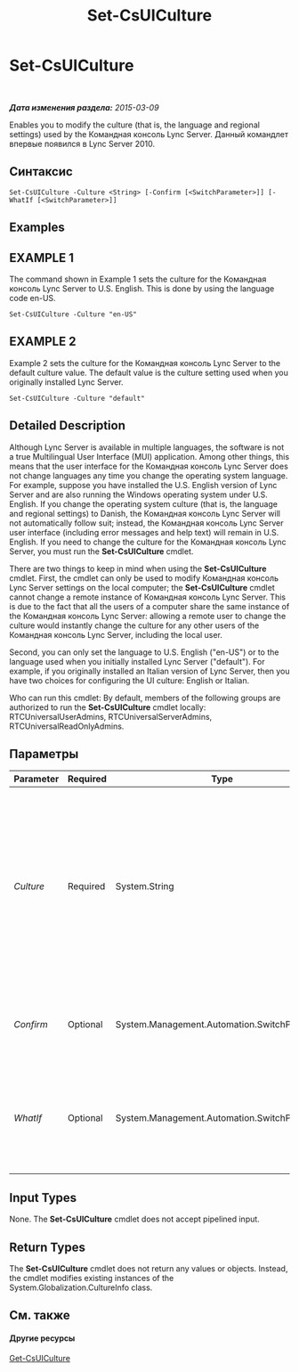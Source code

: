 ﻿---
title: Set-CsUICulture
TOCTitle: Set-CsUICulture
ms:assetid: 53fbc126-1df9-4ea0-8055-4e9530ab89d6
ms:mtpsurl: https://technet.microsoft.com/ru-ru/library/Gg398354(v=OCS.15)
ms:contentKeyID: 49309791
ms.date: 05/19/2016
mtps_version: v=OCS.15
ms.translationtype: HT
---

# Set-CsUICulture

 

_**Дата изменения раздела:** 2015-03-09_

Enables you to modify the culture (that is, the language and regional settings) used by the Командная консоль Lync Server. Данный командлет впервые появился в Lync Server 2010.

## Синтаксис

    Set-CsUICulture -Culture <String> [-Confirm [<SwitchParameter>]] [-WhatIf [<SwitchParameter>]]

## Examples

## EXAMPLE 1

The command shown in Example 1 sets the culture for the Командная консоль Lync Server to U.S. English. This is done by using the language code en-US.

    Set-CsUICulture -Culture "en-US"

## EXAMPLE 2

Example 2 sets the culture for the Командная консоль Lync Server to the default culture value. The default value is the culture setting used when you originally installed Lync Server.

    Set-CsUICulture -Culture "default"

## Detailed Description

Although Lync Server is available in multiple languages, the software is not a true Multilingual User Interface (MUI) application. Among other things, this means that the user interface for the Командная консоль Lync Server does not change languages any time you change the operating system language. For example, suppose you have installed the U.S. English version of Lync Server and are also running the Windows operating system under U.S. English. If you change the operating system culture (that is, the language and regional settings) to Danish, the Командная консоль Lync Server will not automatically follow suit; instead, the Командная консоль Lync Server user interface (including error messages and help text) will remain in U.S. English. If you need to change the culture for the Командная консоль Lync Server, you must run the **Set-CsUICulture** cmdlet.

There are two things to keep in mind when using the **Set-CsUICulture** cmdlet. First, the cmdlet can only be used to modify Командная консоль Lync Server settings on the local computer; the **Set-CsUICulture** cmdlet cannot change a remote instance of Командная консоль Lync Server. This is due to the fact that all the users of a computer share the same instance of the Командная консоль Lync Server: allowing a remote user to change the culture would instantly change the culture for any other users of the Командная консоль Lync Server, including the local user.

Second, you can only set the language to U.S. English ("en-US") or to the language used when you initially installed Lync Server ("default"). For example, if you originally installed an Italian version of Lync Server, then you have two choices for configuring the UI culture: English or Italian.

Who can run this cmdlet: By default, members of the following groups are authorized to run the **Set-CsUICulture** cmdlet locally: RTCUniversalUserAdmins, RTCUniversalServerAdmins, RTCUniversalReadOnlyAdmins.

## Параметры


<table>
<colgroup>
<col style="width: 25%" />
<col style="width: 25%" />
<col style="width: 25%" />
<col style="width: 25%" />
</colgroup>
<thead>
<tr class="header">
<th>Parameter</th>
<th>Required</th>
<th>Type</th>
<th>Description</th>
</tr>
</thead>
<tbody>
<tr class="odd">
<td><p><em>Culture</em></p></td>
<td><p>Required</p></td>
<td><p>System.String</p></td>
<td><p>Enables you to specify the culture used for the Командная консоль Lync Server. Set the culture to &quot;en-US&quot; for U.S. English, or set the culture to &quot;default&quot; to use the language used when you originally installed Lync Server.</p></td>
</tr>
<tr class="even">
<td><p><em>Confirm</em></p></td>
<td><p>Optional</p></td>
<td><p>System.Management.Automation.SwitchParameter</p></td>
<td><p>Запрашивает подтверждение перед выполнением команды.</p></td>
</tr>
<tr class="odd">
<td><p><em>WhatIf</em></p></td>
<td><p>Optional</p></td>
<td><p>System.Management.Automation.SwitchParameter</p></td>
<td><p>Описывает, что произойдет при выполнении команды без реального выполнения команды.</p></td>
</tr>
</tbody>
</table>


## Input Types

None. The **Set-CsUICulture** cmdlet does not accept pipelined input.

## Return Types

The **Set-CsUICulture** cmdlet does not return any values or objects. Instead, the cmdlet modifies existing instances of the System.Globalization.CultureInfo class.

## См. также

#### Другие ресурсы

[Get-CsUICulture](get-csuiculture.md)

